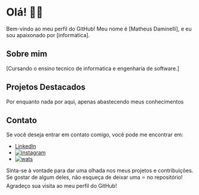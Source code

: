 # Olá! 👋👋

Bem-vindo ao meu perfil do GitHub! Meu nome é [Matheus Daminelli], e eu sou apaixonado por [informatica].

## Sobre mim

[Cursando o ensino tecnico de informatica e engenharia de software.]

## Projetos Destacados

Por enquanto nada por aqui, apenas abastecendo meus conhecimentos

## Contato

Se você deseja entrar em contato comigo, você pode me encontrar em:

- [LinkedIn](seu_perfil_linkedin)
- [![instagram](https://img.shields.io/badge/Instagram-E4405F?style=for-the-badge&logo=instagram&logoColor=white)](https://www.instagram.com/matheus_a._daminelli/)
- [![wats](https://img.shields.io/badge/WhatsApp-25D366?style=for-the-badge&logo=whatsapp&logoColor=white)]( https://wa.me/48991280208)
  
Sinta-se à vontade para dar uma olhada nos meus projetos e contribuições. Se gostar de algum deles, não esqueça de deixar uma ⭐ no repositório! Agradeço sua visita ao meu perfil do GitHub!

